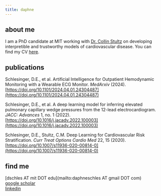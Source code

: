```yaml
---
title: daphne
---
```


## about me
I am a PhD candidate at MIT working with [Dr. Collin Stultz](http://imes.mit.edu/people/faculty/stultz-collin/) on developing interpretible and trustworthy models of cardiovascular disease. You can find my CV [here](https://daphneschles.github.io/documents/cv_daphne_schlesinger_detailed.pdf).

## publications
Schlesinger, D.E., et al. Artificial Intelligence for Outpatient Hemodynamic Monitoring with a Wearable ECG Monitor. *MedArxiv* (2024). [https://doi.org/10.1101/2024.04.01.24304487](https://doi.org/10.1101/2024.04.01.24304487)

Schlesinger, D.E., et al. A deep learning model for inferring elevated pulmonary capillary wedge pressures from the 12-lead electrocardiogram. *JACC: Advances* 1, no. 1 (2022).  
[https://doi.org/10.1016/j.jacadv.2022.100003](https://doi.org/10.1016/j.jacadv.2022.100003)

Schlesinger, D.E., Stultz, C.M. Deep Learning for Cardiovascular Risk Stratification. *Curr Treat Options Cardio Med* 22, 15 (2020).  
[https://doi.org/10.1007/s11936-020-00814-0](https://doi.org/10.1007/s11936-020-00814-0)

## find me
[dschles AT mit DOT edu](mailto:daphneschles AT gmail DOT com)  
[google scholar](https://scholar.google.com/citations?user=Y47sEn8AAAAJ&hl=en)  
[linkedin](https://www.linkedin.com/in/dschles/)
